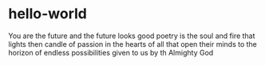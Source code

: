 # hello-world
You are the future and the future looks good
poetry is the soul and fire that lights then candle of passion in the hearts of all that open their minds to the horizon of endless possibilities given to us by th Almighty God
